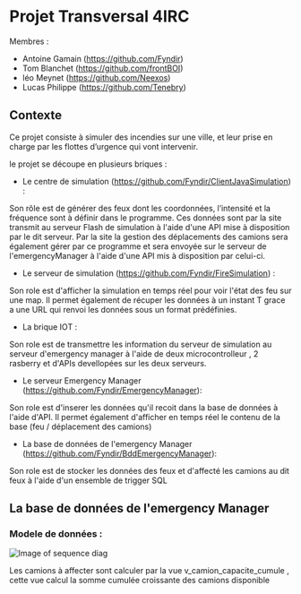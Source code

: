 # Projet Transversal 4IRC

Membres : 
* Antoine Gamain (https://github.com/Fyndir)
* Tom Blanchet (https://github.com/frontBOI)
* léo Meynet (https://github.com/Neexos)
* Lucas Philippe (https://github.com/Tenebry)

## Contexte

Ce projet consiste à simuler des incendies sur une ville, et leur prise en charge par les flottes d’urgence qui vont intervenir.

le projet se découpe en plusieurs briques : 

* Le centre de simulation (https://github.com/Fyndir/ClientJavaSimulation) : 

Son rôle est de générer des feux dont les coordonnées, l’intensité et la fréquence sont à définir dans le programme. Ces données sont par la site transmit au serveur Flash de simulation à l'aide d'une API mise à disposition par le dit serveur.
Par la site la gestion des déplacements des camions sera également gérer par ce programme et sera envoyée sur le serveur de l'emergencyManager à l'aide d'une API mis à disposition par celui-ci.

* Le serveur de simulation (https://github.com/Fyndir/FireSimulation) :

Son role est d'afficher la simulation en temps réel pour voir l'état des feu sur une map. Il permet également de récuper les données à un instant T grace a une URL qui renvoi les données sous un format prédéfinies.

* La brique IOT :

Son role est de transmettre les information du serveur de simulation au serveur d'emergency manager à l'aide de deux microcontrolleur , 2 rasberry et d'APIs devellopées sur les deux serveurs.

* Le serveur Emergency Manager (https://github.com/Fyndir/EmergencyManager):

Son role est d'inserer les données qu'il recoit dans la base de données à l'aide d'API. Il permet également d'afficher en temps réel le contenu de la base (feu / déplacement des camions)

* La base de données de l'emergency Manager (https://github.com/Fyndir/BddEmergencyManager): 

Son role est de stocker les données des feux et d'affecté les camions au dit feux à l'aide d'un ensemble de trigger SQL

## La base de données de l'emergency Manager 

### Modele de données :

![Image of sequence diag](https://www.websequencediagrams.com/cgi-bin/cdraw?lz=dGl0bGUgRW1lcmdlbmN5IE1hbmFnZXIgYmRkCgpmbGFzayBlABUILT4gdl9wb3MgOiBpbnNlcnRpb24gZGFucyBsYQArBgAZBi0-IHQAIQd1cGRhdGUgaW50ZW5zaXTDqSBmZXUKCgAZBgAjBWluY2VuZGllAEwJAEkJdGFibGUAFwsKCgAjCwBfBWFmZmVjdGEAgQMFADYJbGVzIGNhbWlvbnMAgRcGABsNACUgcmV0aXJlADgNcXVpIHNvbnQgAGkGw6lzIMOgIHVuIGZldSBldGVpbnQKCgoKCgo&s=vs2010)

Les camions à affecter sont calculer par la vue v_camion_capacite_cumule , cette vue calcul la somme cumulée croissante des camions disponible
